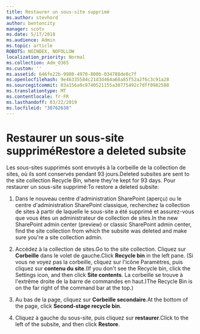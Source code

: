 ```yaml
---
title: Restaurer un sous-site supprimé
ms.author: stevhord
author: bentoncity
manager: scotv
ms.date: 5/17/2018
ms.audience: Admin
ms.topic: article
ROBOTS: NOINDEX, NOFOLLOW
localization_priority: Normal
ms.collection: Adm_O365
ms.custom: ''
ms.assetid: 646fe22b-9980-4970-800b-034788de0c7f
ms.openlocfilehash: 9e46335584c21d3d464a68a85f52a2f6c3c91a28
ms.sourcegitcommit: 03a156a9c9740521155a30775492c7dff0982588
ms.translationtype: MT
ms.contentlocale: fr-FR
ms.lasthandoff: 03/22/2019
ms.locfileid: "30762638"
---
```

# <a name="restore-a-deleted-subsite"></a><span data-ttu-id="60bc7-102">Restaurer un sous-site supprimé</span><span class="sxs-lookup"><span data-stu-id="60bc7-102">Restore a deleted subsite</span></span>

<span data-ttu-id="60bc7-103">Les sous-sites supprimés sont envoyés à la corbeille de la collection de sites, où ils sont conservés pendant 93 jours.</span><span class="sxs-lookup"><span data-stu-id="60bc7-103">Deleted subsites are sent to the site collection Recycle Bin, where they're kept for 93 days.</span></span> <span data-ttu-id="60bc7-104">Pour restaurer un sous-site supprimé:</span><span class="sxs-lookup"><span data-stu-id="60bc7-104">To restore a deleted subsite:</span></span>
  
1. <span data-ttu-id="60bc7-105">Dans le nouveau centre d'administration SharePoint (aperçu) ou le centre d'administration SharePoint classique, recherchez la collection de sites à partir de laquelle le sous-site a été supprimé et assurez-vous que vous êtes un administrateur de collection de sites.</span><span class="sxs-lookup"><span data-stu-id="60bc7-105">In the new SharePoint admin center (preview) or classic SharePoint admin center, find the site collection from which the subsite was deleted and make sure you're a site collection admin.</span></span> 
    
2. <span data-ttu-id="60bc7-106">Accédez à la collection de sites.</span><span class="sxs-lookup"><span data-stu-id="60bc7-106">Go to the site collection.</span></span> <span data-ttu-id="60bc7-107">Cliquez sur **Corbeille** dans le volet de gauche.</span><span class="sxs-lookup"><span data-stu-id="60bc7-107">Click **Recycle bin** in the left pane.</span></span> <span data-ttu-id="60bc7-108">(Si vous ne voyez pas la corbeille, cliquez sur l'icône Paramètres, puis cliquez sur **contenu du site**.</span><span class="sxs-lookup"><span data-stu-id="60bc7-108">(If you don't see the Recycle bin, click the Settings icon, and then click **Site contents**.</span></span> <span data-ttu-id="60bc7-109">La corbeille se trouve à l'extrême droite de la barre de commandes en haut.)</span><span class="sxs-lookup"><span data-stu-id="60bc7-109">The Recycle Bin is on the far right of the command bar at the top.)</span></span>
    
3. <span data-ttu-id="60bc7-110">Au bas de la page, cliquez sur **Corbeille secondaire**.</span><span class="sxs-lookup"><span data-stu-id="60bc7-110">At the bottom of the page, click **Second-stage recycle bin**.</span></span>
    
4. <span data-ttu-id="60bc7-111">Cliquez à gauche du sous-site, puis cliquez sur **restaurer**.</span><span class="sxs-lookup"><span data-stu-id="60bc7-111">Click to the left of the subsite, and then click **Restore**.</span></span>
    

